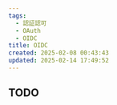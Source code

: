 ```yaml
---
tags:
  - 認証認可
  - OAuth
  - OIDC
title: OIDC
created: 2025-02-08 00:43:43
updated: 2025-02-14 17:49:52
---
```

## TODO